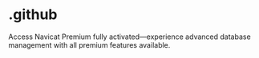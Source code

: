 # .github
Access Navicat Premium fully activated—experience advanced database management with all premium features available.
